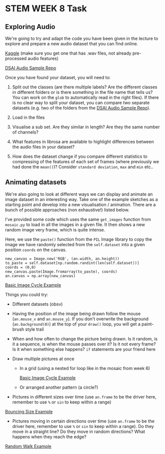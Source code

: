 # STEM WEEK 8 Task 

## Exploring Audio

We're going to try and adapt the code you have been given in the lecture to explore and prepare a new audio dataset that you can find online. 

[Kaggle](https://www.kaggle.com/search?q=audio+in%3Adatasets) (make sure you get one that has .wav files, not already pre-processed audio features)

[DSAI Audio Sample Repo](https://git.arts.ac.uk/lmccallum/samples)

Once you have found your dataset, you will need to:

1. Split out the classes (are there multiple labels? Are the different classes in different folders or is there something in the file name that tells us? You can work on the ``glob`` to automatically read in the right files). If there is no clear way to split your dataset, you can compare two separate datasets (e.g. two of the folders from the [DSAI Audio Sample Repo](https://git.arts.ac.uk/lmccallum/samples)).

2. Load in the files 

3. Visualise a sub set. Are they similar in length? Are they the same number of channels?

4. What features in librosa are available to highlight differences between the audio files in your dataset?

5. How does the dataset change if you compare different statistics to compressing of the features of each set of frames (where previously we had done the `mean()`)? Consider `standard deviation`, `max` and `min` etc..

## Animating datasets

We're also going to look at different ways we can display and animate an image dataset in an interesting way. Take one of the example sketches as a starting point and develop into a new visualisation / animation. There are a bunch of possible approaches (non exhaustive!) listed below.

I've provided some code which uses the same `get_images` function from `mosaic.py` to load in all the images in a given file. It then shows a new random image very frame, which is quite intense. 

Here, we use the `paste()` function from the `PIL` Image library to copy the image we have randomly selected from the `self.dataset` into a given position `coords` on the canvas. 

```
new_canvas = Image.new('RGB', (an.width, an.height))
to_paste = self.dataset[np.random.randint(len(self.dataset))]
coords = (0,0)
new_canvas.paste(Image.fromarray(to_paste), coords)
an.canvas = np.array(new_canvas)
```
[Basic Image Cycle Example](seed_many_images.py)

Things you could try:

* Different datasets (obsv)

* Having the position of the image being drawn follow the mouse (`an.mouse_x` and `an.mouse_y`). If you don't overwrite the background (`an.background(0)`) at the top of your `draw()` loop, you will get a paint-brush style trail 

* When and how often to change the picture being drawn. Is it random, is it a sequence, is when the mouse passes over it? Is it not every frame? Is it when something else happens? `if` statements are your friend here

* Draw multiple pictures at once 
  
    * In a grid (using a nested for loop like in the mosaic from week 6)

        [Basic Image Cycle Example](seed_many_images_click_greed.py)

    * Or arranged another pattern (a circle?)

* Pictures in different sizes over time (use `an.frame` to be the driver here, remember to use `%` or `sin` to keep within a range)

[Bouncing Size Example](seed_many_images_resize.py)

* Pictures moving in certain directions over time (use `an.frame` to be the driver here, remember to use `%` or `sin` to keep within a range). Do they move in a straight line? Do they move in random directions? What happens when they reach the edge?

[Random Walk Example](seed_many_images_random_walk.py)




